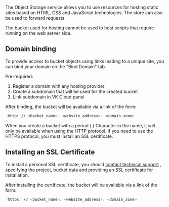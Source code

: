 The Object Storage service allows you to use resources for hosting static sites based on HTML, CSS and JavaScript technologies. The store can also be used to forward requests.

<warn>

The bucket used for hosting cannot be used to host scripts that require running on the web server side.

</warn>

## Domain binding

To provide access to bucket objects using links leading to a unique site, you can bind your domain on the "Bind Domain" tab.

Pre-required:

1.  Register a domain with any hosting provider
2.  Create a subdomain that will be used for the created bucket
3.  Link subdomain in VK Cloud panel

After binding, the bucket will be available via a link of the form:

```bash
 http: // <backet_name>. <website_address>. <domain_zone>
```

<info>

When you create a bucket with a period (.) Character in the name, it will only be available when using the HTTP protocol. If you need to use the HTTPS protocol, you must install an SSL certificate.

</info>

## Installing an SSL Certificate

To install a personal SSL certificate, you should [contact technical support](mailto:support@mcs.mail.ru) , specifying the project, bucket data and providing an SSL certificate for installation.

After installing the certificate, the bucket will be available via a link of the form:

```bash
 https: // <packet_name>. <website_address>. <domain_zone>
```
